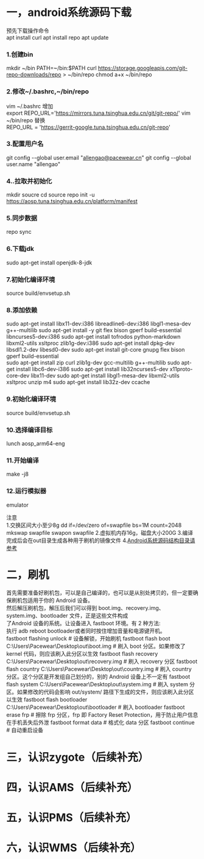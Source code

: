﻿# 一，android系统源码下载  
预先下载操作命令  
apt install curl 
apt install repo
apt update
### 1.创建bin  
mkdir ~/bin
PATH=~/bin:$PATH
curl https://storage.googleapis.com/git-repo-downloads/repo > ~/bin/repo
chmod a+x ~/bin/repo
### 2.修改~/.bashrc,~/bin/repo  
vim ~/.bashrc
增加  
export REPO_URL='https://mirrors.tuna.tsinghua.edu.cn/git/git-repo/'
vim ~/bin/repo
替换  
REPO_URL = 'https://gerrit-google.tuna.tsinghua.edu.cn/git-repo'
### 3.配置用户名  
git config --global user.email "allengao@pacewear.cn"
git config --global user.name "allengao"
### 4..拉取并初始化  
mkdir soucre
cd source
repo init -u https://aosp.tuna.tsinghua.edu.cn/platform/manifest
### 5.同步数据  
repo sync
### 6.下载jdk  
sudo apt-get install openjdk-8-jdk
### 7.初始化编译环境  
source build/envsetup.sh
### 8.添加依赖  
sudo apt-get install libx11-dev:i386 libreadline6-dev:i386 libgl1-mesa-dev g++-multilib 
sudo apt-get install -y git flex bison gperf build-essential libncurses5-dev:i386 
sudo apt-get install tofrodos python-markdown libxml2-utils xsltproc zlib1g-dev:i386 
sudo apt-get install dpkg-dev libsdl1.2-dev libesd0-dev
sudo apt-get install git-core gnupg flex bison gperf build-essential  
sudo apt-get install zip curl zlib1g-dev gcc-multilib g++-multilib 
sudo apt-get install libc6-dev-i386 
sudo apt-get install lib32ncurses5-dev x11proto-core-dev libx11-dev 
sudo apt-get install libgl1-mesa-dev libxml2-utils xsltproc unzip m4
sudo apt-get install lib32z-dev ccache
### 9.初始化编译环境  
source build/envsetup.sh
### 10.选择编译目标  
lunch aosp_arm64-eng
### 11.开始编译  
make -j8
### 12.运行模拟器  
emulator

注意  
1.交换区间大小至少8g
 dd if=/dev/zero of=swapfile bs=1M count=2048
 mkswap swapfile
 swapon swapfile
2.虚拟机内存16g，磁盘大小200G
3.编译完成后会在out目录生成各种用于刷机的镜像文件
4.[Android系统源码结构目录请参考](https://github.com/awaitU/AndroidOSStudyRecord/blob/master/AndroidOSDieectory.md)


# 二，刷机
 首先需要准备好刷机包，可以是自己编译的，也可以是从别处拷贝的，但一定要确保刷机包适用于你的 Android 设备。  
然后解压刷机包，解压后我们可以得到 boot.img、recovery.img、system.img、bootloader 文件，正是这些文件构成  
了Android 设备的系统。让设备进入 fastboot 环境。有 2 种方法:    
执行 adb reboot bootloader或者同时按住增加音量和电源键开机。  
fastboot  flashing  unlock    # 设备解锁，开始刷机
fastboot  flash  boot   C:\Users\Pacewear\Desktop\out\boot.img    # 刷入 boot 分区。如果修改了 kernel 代码，则应该刷入此分区以生效
fastboot  flash  recovery  C:\Users\Pacewear\Desktop\out\recovery.img    # 刷入 recovery 分区
fastboot  flash  country   C:\Users\Pacewear\Desktop\out\country.img    # 刷入 country 分区。这个分区是开发组自己划分的，别的 Android 设备上不一定有
fastboot  flash  system   C:\Users\Pacewear\Desktop\out\system.img    # 刷入 system 分区。如果修改的代码会影响 out/system/ 路径下生成的文件，则应该刷入此分区以生效 
fastboot  flash  bootloader   C:\Users\Pacewear\Desktop\out\bootloader    # 刷入 bootloader
fastboot  erase  frp    # 擦除 frp 分区，frp 即 Factory Reset Protection，用于防止用户信息在手机丢失后外泄
fastboot  format  data    # 格式化 data 分区
fastboot  continue    # 自动重启设备

# 三，认识zygote（后续补充）
# 四，认识AMS（后续补充）
# 五，认识PMS（后续补充）
# 六，认识WMS（后续补充）
